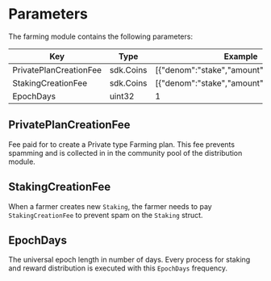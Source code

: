 <!-- order: 8 -->

# Parameters

The farming module contains the following parameters:

| Key                        | Type      | Example                                  |
| -------------------------- | --------- | ---------------------------------------- |
| PrivatePlanCreationFee     | sdk.Coins | [{"denom":"stake","amount":"100000000"}] |
| StakingCreationFee         | sdk.Coins | [{"denom":"stake","amount":"100000"}]    |
| EpochDays                  | uint32    | 1                                        |

## PrivatePlanCreationFee

Fee paid for to create a Private type Farming plan. This fee prevents spamming and is collected in in the community pool of the distribution module.

## StakingCreationFee

When a farmer creates new `Staking`, the farmer needs to pay `StakingCreationFee` to prevent spam on the `Staking` struct.

## EpochDays

The universal epoch length in number of days. Every process for staking and reward distribution is executed with this `EpochDays` frequency.
